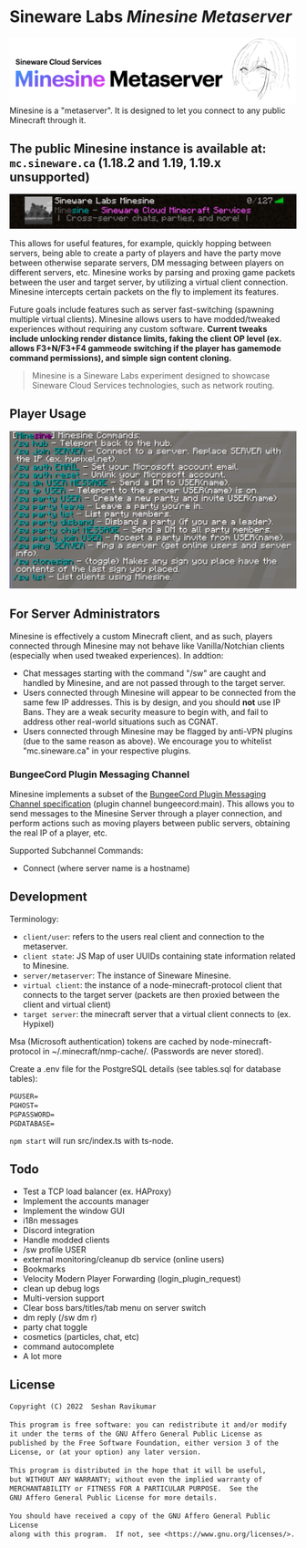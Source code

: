 # Sineware Labs *Minesine Metaserver*
![Minesine Logo](docs/logo.png)
Minesine is a "metaserver". It is designed to let you connect to any public Minecraft through it.

## **The public Minesine instance is available at: `mc.sineware.ca`** (1.18.2 and 1.19, 1.19.x unsupported)
![Minesine in the Minecraft Server list](docs/mc-list.png)

This allows for useful features, for example, quickly hopping between servers, being able to create a party of players and have the 
party move between otherwise separate servers, DM messaging between players on different servers, etc. Minesine works by
parsing and proxing game packets between the user and target server, by utilizing a virtual client connection. Minesine intercepts 
certain packets on the fly to implement its features.

Future goals include features such as server fast-switching (spawning multiple virtual clients). Minesine allows users to have modded/tweaked experiences 
without requiring any custom software. **Current tweaks include unlocking render distance limits, faking the client OP level (ex. allows F3+N/F3+F4 gammeode switching if the player has gamemode command permissions), and simple sign content cloning.**


> Minesine is a Sineware Labs experiment designed to showcase Sineware Cloud Services technologies, such as network routing.

## Player Usage
![List of commands](docs/mc-cmds.png)

## For Server Administrators
Minesine is effectively a custom Minecraft client, and as such, players connected through Minesine may not behave like Vanilla/Notchian clients (especially when used tweaked experiences). In addtion:

- Chat messages starting with the command "/sw" are caught and handled by Minesine, and are not passed through to the target server.
- Users connected through Minesine will appear to be connected from the same few IP addresses. This is by design, and you should **not** use IP Bans. They are a weak security measure to begin with, and fail to address other real-world situations such as CGNAT.
- Users connected through Minesine may be flagged by anti-VPN plugins (due to the same reason as above). We encourage you to whitelist "mc.sineware.ca" in your respective plugins.

### BungeeCord Plugin Messaging Channel
Minesine implements a subset of the [BungeeCord Plugin Messaging Channel specification](https://www.spigotmc.org/wiki/bukkit-bungee-plugin-messaging-channel/) (plugin channel bungeecord:main). This allows you to send 
messages to the Minesine Server through a player connection, and perform actions such as moving players between public servers, 
obtaining the real IP of a player, etc.

Supported Subchannel Commands:
- Connect (where server name is a hostname)

## Development
Terminology:

- `client/user`: refers to the users real client and connection to the metaserver.
- `client state`: JS Map of user UUIDs containing state information related to Minesine.
- `server/metaserver`: The instance of Sineware Minesine.
- `virtual client`: the instance of a node-minecraft-protocol client that connects to the target server (packets are then proxied between the client and virtual client)
- `target server`: the minecraft server that a virtual client connects to (ex. Hypixel)

Msa (Microsoft authentication) tokens are cached by node-minecraft-protocol in ~/.minecraft/nmp-cache/. (Passwords are never stored).

Create a .env file for the PostgreSQL details (see tables.sql for database tables):
```text
PGUSER=
PGHOST=
PGPASSWORD=
PGDATABASE=
```

`npm start` will run src/index.ts with ts-node.

## Todo
- Test a TCP load balancer (ex. HAProxy)
- Implement the accounts manager
- Implement the window GUI
- i18n messages
- Discord integration
- Handle modded clients
- /sw profile USER
- external monitoring/cleanup db service (online users)
- Bookmarks
- Velocity Modern Player Forwarding (login_plugin_request)
- clean up debug logs
- Multi-version support
- Clear boss bars/titles/tab menu on server switch
- dm reply (/sw dm r)
- party chat toggle
- cosmetics (particles, chat, etc)
- command autocomplete
- A lot more

## License
```text
Copyright (C) 2022  Seshan Ravikumar

This program is free software: you can redistribute it and/or modify
it under the terms of the GNU Affero General Public License as
published by the Free Software Foundation, either version 3 of the
License, or (at your option) any later version.

This program is distributed in the hope that it will be useful,
but WITHOUT ANY WARRANTY; without even the implied warranty of
MERCHANTABILITY or FITNESS FOR A PARTICULAR PURPOSE.  See the
GNU Affero General Public License for more details.

You should have received a copy of the GNU Affero General Public License
along with this program.  If not, see <https://www.gnu.org/licenses/>.

```